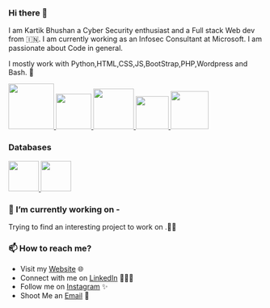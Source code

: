 ### Hi there 👋

I am Kartik Bhushan a Cyber Security enthusiast and a Full stack Web dev from 🇮🇳. I am currently working as an Infosec Consultant at Microsoft. I am passionate about Code in general.

I mostly work with Python,HTML,CSS,JS,BootStrap,PHP,Wordpress and Bash. 🚀

<p float="left">
  <a href="https://python.org/" target="_blank" >
    <img src="https://media1.giphy.com/media/KAq5w47R9rmTuvWOWa/giphy.gif"  height="90" />
  </a>
  <a href="https://www.w3.org/wiki/The_web_standards_model_-_HTML_CSS_and_JavaScript" target="_blank" >
    <img src="https://raw.githubusercontent.com/itsksaurabh/itsksaurabh/master/assets/html-css-js.png" height="70" />
  </a>
  <a href="https://www.php.net/" target="_blank" >
    <img src="https://media.giphy.com/media/JqDcpPX8vWahUny0pE/giphy.gif"  height="80" /> 
  </a>
  <a href="https://www.gnu.org/software/bash/" target="_blank" >
    <img src="https://cdn.freebiesupply.com/logos/thumbs/2x/bash-1-logo.png"  height="65" />
  </a>
  <a href="https://wordpress.org/" target="_blank" >
    <img src="https://media.giphy.com/media/3de1kqCxacXCh2s3NF/giphy.gif"  height="75" />
  </a>
 </p>
  
### Databases 
<p float="left">
   <a href="https://www.mysql.com/" target="_blank" >
    <img src="https://banner2.cleanpng.com/20180803/abq/kisspng-mysql-cluster-database-management-system-%E4%B8%93-%E9%A2%98-%E5%92%96-%E5%95%A1-%E4%B8%8E-%E4%BB%A3-%E7%A0%81-5b640d8b2a2e53.6067051415332837231728.jpg" height="60" />
  </a>
  </a>
    <a href="https://www.mongodb.com/" target="_blank" >
    <img src="https://www.logolynx.com/images/logolynx/cf/cf72126a3551b816d617a06ffb01388b.png" height="60" />
  </a> 
</p>


### 🔭 I’m currently working on -

Trying to find an interesting project to work on .🐱‍💻 

### 📫 How to reach me?

 - Visit my [Website](https://kartikbhushan.github.io/Portfolio-Gatsby/) 🌐
 - Connect with me on [LinkedIn](https://www.linkedin.com/in/kartik-bhushan-977a0716b/) 👨🏻‍💻
 - Follow me on [Instagram](https://www.instagram.com/kartik.bhushan/) ✨
 - Shoot Me an [Email](mailto:kb.mg.sg@gmail.com) 💌
 
 <!--
**kartikbhushan/kartikbhushan** is a ✨ _special_ ✨ repository because its `README.md` (this file) appears on your GitHub profile.

Here are some ideas to get you started:

- 🔭 I’m currently working on ...
- 🌱 I’m currently learning ...
- 👯 I’m looking to collaborate on ...
- 🤔 I’m looking for help with ...
- 💬 Ask me about ...
- 📫 How to reach me: ...
- 😄 Pronouns: ...
- ⚡ Fun fact: ...
-->
